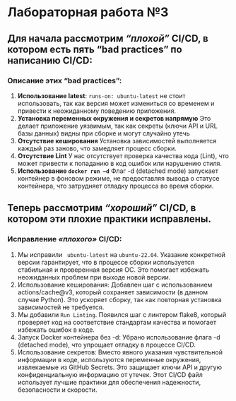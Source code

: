 # Лабораторная работа №3

## Для начала рассмотрим *“плохой”* CI/CD, в котором есть пять “bad practices” по написанию CI/CD:

### Описание этих “bad practices”:
1.	**Использование latest**:
`runs-on: ubuntu-latest` не стоит использовать, так как версия может измениться со временем и привести к неожиданному поведению приложения. 
2.	**Установка переменных окружения и секретов напрямую** 
Это делает приложение уязвимым, так как секреты (ключи API и URL базы данных) видны при сборке и могут случайно утечь
3.	**Отсутствие кеширования** 
Установка зависимостей выполняется каждый раз заново, что замедляет процесс сборки. 
4.	**Отсутствие Lint** 
У нас отсутствует проверка качества кода (Lint), что может привести к попаданию в код ошибок или нарушению стиля.
5.	**Использование `docker run –d`** 
Флаг -d (detached mode) запускает контейнер в фоновом режиме, не предоставляя вывода о статусе контейнера, что затрудняет отладку процесса во время сборки.

## Теперь рассмотрим *“хороший”* CI/CD, в котором эти плохие практики исправлены.

### Исправление *«плохого»* CI/CD:
1.	Мы исправили ` ubuntu-latest` на `ubuntu-22.04`. Указание конкретной версии гарантирует, что в процессе сборки используется стабильная и проверенная версия ОС. Это помогает избежать неожиданных проблем при выходе новой версии.
2.	Использование кеширования: Добавлен шаг с использованием actions/cache@v3, который сохраняет зависимости (в данном случае Python). Это ускоряет сборку, так как повторная установка зависимостей не требуется.
3.	Мы добавили `Run Linting`. Появился шаг с линтером flake8, который проверяет код на соответствие стандартам качества и помогает избежать ошибок в коде.
4.	Запуск Docker контейнера без -d: Убрано использование флага -d (detached mode), что упрощает отладку в процессе CI/CD.
5.	Использование секретов: Вместо явного указания чувствительной информации в коде, используются переменные окружения, извлекаемые из GitHub Secrets. Это защищает ключи API и другую конфиденциальную информацию от утечек.
Этот CI/CD файл использует лучшие практики для обеспечения надежности, безопасности и скорости.

